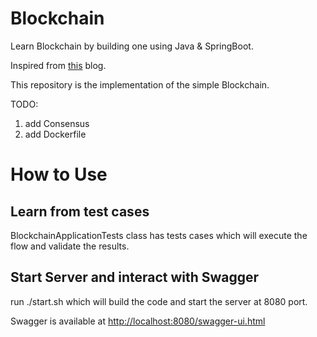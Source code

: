 # Blockchain

Learn Blockchain by building one using Java & SpringBoot.

Inspired from [this](https://hackernoon.com/learn-blockchains-by-building-one-117428612f46) blog.

This repository is the implementation of the simple Blockchain.

TODO: 
1. add Consensus
2. add Dockerfile


# How to Use

## Learn from test cases

BlockchainApplicationTests class has tests cases which will execute the flow and validate the results.

## Start Server and interact with Swagger

run ./start.sh which will build the code and start the server at 8080 port.

Swagger is available at [http://localhost:8080/swagger-ui.html](http://localhost:8080/swagger-ui.html)





